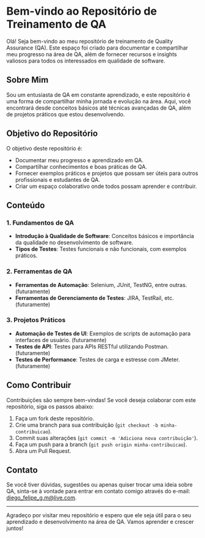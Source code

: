 # Bem-vindo ao Repositório de Treinamento de QA

Olá! Seja bem-vindo ao meu repositório de treinamento de Quality Assurance (QA). Este espaço foi criado para documentar e compartilhar meu progresso na área de QA, além de fornecer recursos e insights valiosos para todos os interessados em qualidade de software.

## Sobre Mim

Sou um entusiasta de QA em constante aprendizado, e este repositório é uma forma de compartilhar minha jornada e evolução na área. Aqui, você encontrará desde conceitos básicos até técnicas avançadas de QA, além de projetos práticos que estou desenvolvendo.

## Objetivo do Repositório

O objetivo deste repositório é:

- Documentar meu progresso e aprendizado em QA.
- Compartilhar conhecimentos e boas práticas de QA.
- Fornecer exemplos práticos e projetos que possam ser úteis para outros profissionais e estudantes de QA.
- Criar um espaço colaborativo onde todos possam aprender e contribuir.

## Conteúdo

### 1. Fundamentos de QA
- **Introdução à Qualidade de Software**: Conceitos básicos e importância da qualidade no desenvolvimento de software.
- **Tipos de Testes**: Testes funcionais e não funcionais, com exemplos práticos.

### 2. Ferramentas de QA
- **Ferramentas de Automação**: Selenium, JUnit, TestNG, entre outras. (futuramente)
- **Ferramentas de Gerenciamento de Testes**: JIRA, TestRail, etc. (futuramente)

### 3. Projetos Práticos
- **Automação de Testes de UI**: Exemplos de scripts de automação para interfaces de usuário. (futuramente)
- **Testes de API**: Testes para APIs RESTful utilizando Postman. (futuramente)
- **Testes de Performance**: Testes de carga e estresse com JMeter. (futuramente)

## Como Contribuir

Contribuições são sempre bem-vindas! Se você deseja colaborar com este repositório, siga os passos abaixo:

1. Faça um fork deste repositório.
2. Crie uma branch para sua contribuição (`git checkout -b minha-contribuicao`).
3. Commit suas alterações (`git commit -m 'Adiciona nova contribuição'`).
4. Faça um push para a branch (`git push origin minha-contribuicao`).
5. Abra um Pull Request.

## Contato

Se você tiver dúvidas, sugestões ou apenas quiser trocar uma ideia sobre QA, sinta-se à vontade para entrar em contato comigo através do e-mail: diego_felipe_g.m@live.com.

---

Agradeço por visitar meu repositório e espero que ele seja útil para o seu aprendizado e desenvolvimento na área de QA. Vamos aprender e crescer juntos!

